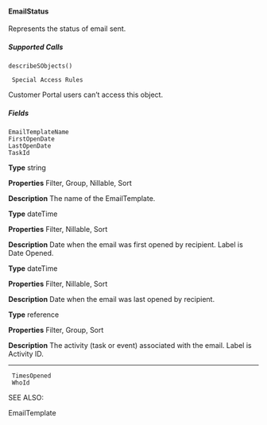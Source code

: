 #### EmailStatus

Represents the status of email sent.

##### Supported Calls
```
describeSObjects()

 Special Access Rules

```
Customer Portal users can’t access this object.

##### Fields

```
EmailTemplateName
FirstOpenDate
LastOpenDate
TaskId

```

**Type**
string

**Properties**
Filter, Group, Nillable, Sort

**Description**
The name of the EmailTemplate.

**Type**
dateTime

**Properties**
Filter, Nillable, Sort

**Description**
Date when the email was first opened by recipient. Label is Date Opened.

**Type**
dateTime

**Properties**
Filter, Nillable, Sort

**Description**
Date when the email was last opened by recipient.

**Type**
reference

**Properties**
Filter, Group, Sort

**Description**
The activity (task or event) associated with the email. Label is Activity ID.


-----

```
 TimesOpened
 WhoId

```
SEE ALSO:

EmailTemplate
